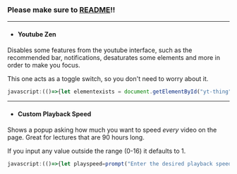 ### Please make sure to [README](./README.md)!!

---

- #### Youtube Zen

Disables some features from the youtube interface, such as the recommended bar, notifications, desaturates some elements and more in order to make you focus.

This one acts as a toggle switch, so you don't need to worry about it.

```js
javascript:(()=>{let elementexists = document.getElementById("yt-thing"); if (elementexists === null) { console.log( "%cYoutube is now in %cZen Mode", "font-weight:bold;font-size:25px", "font-size:25px;color:aqua" ), document.head.insertAdjacentHTML( "beforeend", "<style id='yt-thing'>div#container > div#end > div#buttons > ytd-notification-topbar-button-renderer, div#primary > ytd-rich-grid-renderer > div#contents, ytd-watch-flexy a.ytp-next-button, ytd-watch-flexy a.ytp-prev-button {display: none !important} div#secondary, div#primary-inner > ytd-comments#comments, div#contentContainer ytd-guide-renderer#guide-renderer > div#sections > ytd-guide-section-renderer:nth-child(2), div#secondary-inner > div#related {display: none !important} div#primary-inner > div:not(#player) {filter:saturate(5%)}</style>" ); } else if (String(elementexists.innerHTML).includes("none")) { console.log( "%cYoutube is now in %cNormal Mode", "font-weight:bold;font-size:25px", "font-size:25px;color:aqua" ), elementexists.remove(), document.head.insertAdjacentHTML( "beforeend", "<style id='yt-thing'>div#container > div#end > div#buttons > ytd-notification-topbar-button-renderer, div#primary > ytd-rich-grid-renderer > div#contents, ytd-watch-flexy a.ytp-next-button, ytd-watch-flexy a.ytp-prev-button {display: flex !important} div#secondary, div#primary-inner > ytd-comments#comments, div#contentContainer ytd-guide-renderer#guide-renderer > div#sections > ytd-guide-section-renderer:nth-child(2), div#secondary-inner > div#related {display: block !important} div#primary-inner > div:not(#player) {filter:saturate(1)}</style>" ); } else { console.log( "%cYoutube is now in %cZen Mode", "font-weight:bold;font-size:25px", "font-size:25px;color:aqua" ), elementexists.remove(), document.head.insertAdjacentHTML( "beforeend", "<style id='yt-thing'>div#container > div#end > div#buttons > ytd-notification-topbar-button-renderer, div#primary > ytd-rich-grid-renderer > div#contents, ytd-watch-flexy a.ytp-next-button, ytd-watch-flexy a.ytp-prev-button {display: none !important} div#secondary, div#primary-inner > ytd-comments#comments, div#contentContainer ytd-guide-renderer#guide-renderer > div#sections > ytd-guide-section-renderer:nth-child(2), div#secondary-inner > div#related {display: none !important} div#primary-inner > div:not(#player) {filter:saturate(5%)}</style>")}})();
```

---

- #### Custom Playback Speed

Shows a popup asking how much you want to speed *every* video on the page. Great for lectures that are 90 hours long.

If you input any value outside the range (0-16) it defaults to 1.

```js
javascript:(()=>{let playspeed=prompt("Enter the desired playback speed (0-16)","1");if(playspeed===null||playspeed>16||playspeed<0){playspeed=1}document.querySelectorAll("video").forEach((e)=>{e.playbackRate=playspeed});console.log(`%c Playback Speed is: %c${playspeed}`,"font-weight:bold;font-size:25px","font-size:25px;color:aqua")})();
```
